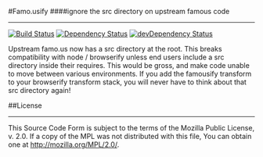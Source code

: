 #Famo.usify
####ignore the src directory on upstream famous code

---

[![Build Status](https://travis-ci.org/Famous/famousify.svg?branch=master)](https://travis-ci.org/Famous/famousify) [![Dependency Status](https://david-dm.org/Famous/famousify.svg)](https://david-dm.org/Famous/famousify) [![devDependency Status](https://david-dm.org/Famous/famousify/dev-status.svg)](https://david-dm.org/Famous/famousify#info=devDependencies)

Upstream famo.us now has a src directory at the root. This breaks compatibility with node / browserify unless end users include a src directory inside their requires.  This would be gross, and make code unable to move between various environments.  If you add the famousify transform to your browserify transform stack, you will never have to think about that src directory again!

##License

---

This Source Code Form is subject to the terms of the Mozilla Public
License, v. 2.0. If a copy of the MPL was not distributed with this
file, You can obtain one at http://mozilla.org/MPL/2.0/.